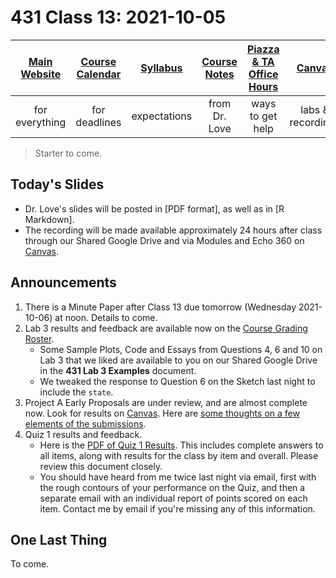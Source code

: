# 431 Class 13: 2021-10-05

[Main Website](https://thomaselove.github.io/431/) | [Course Calendar](https://thomaselove.github.io/431/calendar.html) | [Syllabus](https://thomaselove.github.io/431-2021-syllabus/) | [Course Notes](https://thomaselove.github.io/431-notes/) | [Piazza & TA Office Hours](https://thomaselove.github.io/431/contact.html) | [Canvas](https://canvas.case.edu) | [Data and Code](https://github.com/THOMASELOVE/431-data)
:-----------: | :--------------: | :----------: | :---------: | :-------------: | :-----------: | :------------:
for everything | for deadlines | expectations | from Dr. Love | ways to get help | labs & recordings | for downloads

> Starter to come.

## Today's Slides

- Dr. Love's slides will be posted in [PDF format], as well as in [R Markdown].
- The recording will be made available approximately 24 hours after class through our Shared Google Drive and via Modules and Echo 360 on [Canvas](https://canvas.case.edu).

## Announcements

1. There is a Minute Paper after Class 13 due tomorrow (Wednesday 2021-10-06) at noon. Details to come.
2. Lab 3 results and feedback are available now on the [Course Grading Roster](https://bit.ly/431-2021-grades).
    - Some Sample Plots, Code and Essays from Questions 4, 6 and 10 on Lab 3 that we liked are available to you on our Shared Google Drive in the **431 Lab 3 Examples** document.
    - We tweaked the response to Question 6 on the Sketch last night to include the `state`.
3. Project A Early Proposals are under review, and are almost complete now. Look for results on [Canvas](https://canvas.case.edu). Here are [some thoughts on a few elements of the submissions](https://github.com/THOMASELOVE/431-2021/blob/main/classes/class13/projectAearly.md).
4. Quiz 1 results and feedback.
    - Here is the [PDF of Quiz 1 Results](https://github.com/THOMASELOVE/431-2021/tree/main/quizzes/quiz1). This includes complete answers to all items, along with results for the class by item and overall. Please review this document closely.
    - You should have heard from me twice last night via email, first with the rough contours of your performance on the Quiz, and then a separate email with an individual report of points scored on each item. Contact me by email if you're missing any of this information.

## One Last Thing

To come.
